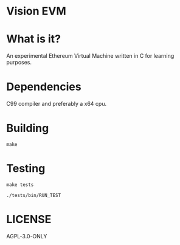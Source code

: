 # Vision EVM

# What is it?
An experimental Ethereum Virtual Machine written in C for learning purposes.

# Dependencies
C99 compiler and preferably a x64 cpu.

# Building
```
make
```

# Testing
```
make tests

./tests/bin/RUN_TEST

```

# LICENSE
AGPL-3.0-ONLY
